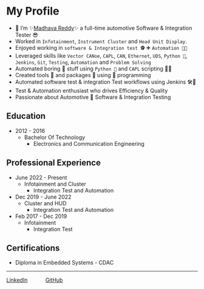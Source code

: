 # My Profile

- 👋 I’m ✨[Madhava Reddy](https://www.linkedin.com/in/madhava-reddy-824a37121/)✨ a full-time automotive Software & Integration Tester 😎
- Worked in `Infotainment`, `Instrument Cluster` and `Head Unit Display`.
- Enjoyed working in `software & Integration test 🕵` ➕ `Automation 👨‍💻`
- Leveraged skills like `Vector CANoe`, `CAPL`, `CAN`, `Ethernet`, `UDS`, `Python 🐍`, `Jenkins`, `Git`, `Testing`, `Automation` and `Problem Solving`
- Automated boring 🥱 stuff using `Python 🐍` and `CAPL` scripting 👨‍💻
- Created tools 🤖 and packages 🧰 using 🐍 programming
- Automated software test & integration Test workflows using Jenkins 🛠️🚀
- Test & Automation enthusiast who drives Efficiency & Quality
- Passionate about Automotive 🚗 Software & Integration Testing

## Education

- 2012 - 2016
    - Bachelor Of Technology
       - Electronics and Communication Engineering

## Professional Experience

- June 2022 - Present
    - Infotainment and Cluster
        - Integration Test and Automation
- Dec 2019 - June 2022
    - Cluster and HUD
        - Integration Test and Automation
- Feb 2017 - Dec 2019
    - Infotainment
        - Integration Test

## Certifications

- Diploma in Embedded Systems - CDAC

---

[LinkedIn](https://www.linkedin.com/in/madhava-reddy-824a37121/)
&nbsp;&nbsp;&nbsp;&nbsp;&nbsp;&nbsp;&nbsp;&nbsp;&nbsp;&nbsp;
[GitHub](https://github.com/madhava-ymr)
&nbsp;&nbsp;&nbsp;&nbsp;&nbsp;&nbsp;&nbsp;&nbsp;&nbsp;&nbsp;
